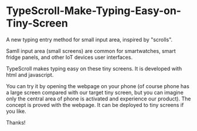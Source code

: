 # TypeScroll-Make-Typing-Easy-on-Tiny-Screen

A new typing entry method for small input area, inspired by "scrolls".

Samll input area (small screens) are common for smartwatches, smart fridge panels, and other IoT devices user interfaces.

TypeScroll makes typing easy on these tiny screens. It is developed with html and javascript. 

You can try it by opening the webpage on your phone (of course phone has a large screen compared with our target tiny screen, but you can imagine only the central area of phone is activated and experience our product).
The concept is proved with the webpage. It can be deployed to tiny screens if you like.

Thanks!
